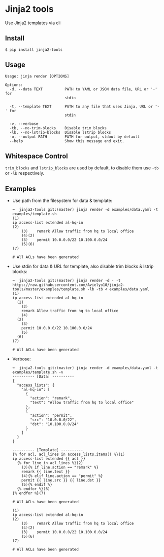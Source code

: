 # Jinja2 tools

Use Jinja2 templates via cli

## Install

```
$ pip install jinja2-tools
```

## Usage

```
Usage: jinja render [OPTIONS]

Options:
  -d, --data TEXT          PATH to YAML or JSON data file, URL or '-' for
                           stdin

  -t, --template TEXT      PATH to any file that uses Jinja, URL or '-' for
                           stdin

  -v, --verbose
  -tb, --no-trim-blocks    Disable trim blocks
  -lb, --no-lstrip-blocks  Disable lstrip blocks
  -o, --output PATH        PATH for output, stdout by default
  --help                   Show this message and exit.
```

## Whitespace Control

`trim_blocks` and `lstrip_blocks` are used by default, to disable them use `-tb` or `-lb` respectively.

## Examples

* Use path from the filesystem for data & template:
  ```
  ➜  jinja2-tools git:(master) jinja render -d examples/data.yaml -t examples/template.sh
  (1)
  ip access-list extended al-hq-in
  (2)
      (3)    remark Allow traffic from hq to local office
      (4)(2)
      (3)    permit 10.0.0.0/22 10.100.0.0/24
      (5)(6)
  (7)

  # All ACLs have been generated
  ```

* Use stdin for data & URL for template, also disable trim blocks & lstrip blocks:
  ```
  ➜  jinja2-tools git:(master) jinja render -d - -t https://raw.githubusercontent.com/Avielyo10/jinja2-tools/master/examples/template.sh -lb -tb < examples/data.yaml
  (1)
  ip access-list extended al-hq-in
    (2)
      (3)
      remark Allow traffic from hq to local office
      (4)
    (2)
      (3)
      permit 10.0.0.0/22 10.100.0.0/24
      (5)
    (6)
  (7)

  # All ACLs have been generated
  ```

* Verbose:
  ```
  ➜  jinja2-tools git:(master) jinja render -d examples/data.yaml -t examples/template.sh -v     
  ---------- [Data] ----------
  {
    "access_lists": {
      "al-hq-in": [
        {
          "action": "remark",
          "text": "Allow traffic from hq to local office"
        },
        {
          "action": "permit",
          "src": "10.0.0.0/22",
          "dst": "10.100.0.0/24"
        }
      ]
    }
  }

  ---------- [Template] ----------
  {% for acl, acl_lines in access_lists.items() %}(1)
  ip access-list extended {{ acl }}
    {% for line in acl_lines %}(2)
      (3){% if line.action == "remark" %}
      remark {{ line.text }}
      (4){% elif line.action == "permit" %}
      permit {{ line.src }} {{ line.dst }}
      (5){% endif %}
    {% endfor %}(6)
  {% endfor %}(7)

  # All ACLs have been generated

  (1)
  ip access-list extended al-hq-in
  (2)
      (3)    remark Allow traffic from hq to local office
      (4)(2)
      (3)    permit 10.0.0.0/22 10.100.0.0/24
      (5)(6)
  (7)

  # All ACLs have been generated
  ```